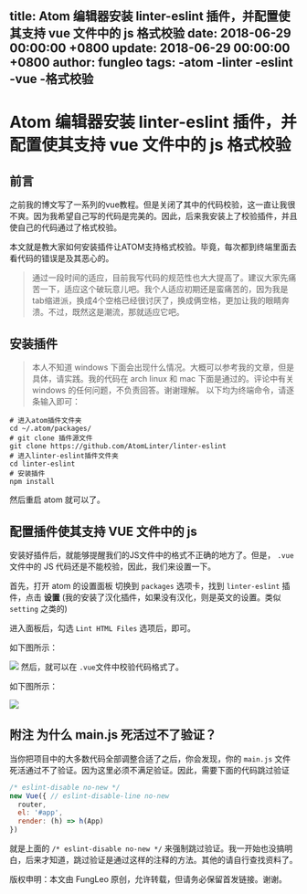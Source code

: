 title: Atom 编辑器安装 linter-eslint 插件，并配置使其支持 vue 文件中的 js 格式校验
date: 2018-06-29 00:00:00 +0800
update: 2018-06-29 00:00:00 +0800
author: fungleo
tags:
    -atom
    -linter
    -eslint
    -vue
    -格式校验
---

# Atom 编辑器安装 linter-eslint 插件，并配置使其支持 vue 文件中的 js 格式校验

## 前言
之前我的博文写了一系列的vue教程。但是关闭了其中的代码校验，这一直让我很不爽。因为我希望自己写的代码是完美的。因此，后来我安装上了校验插件，并且使自己的代码通过了格式校验。

本文就是教大家如何安装插件让ATOM支持格式校验。毕竟，每次都到终端里面去看代码的错误是及其恶心的。

> 通过一段时间的适应，目前我写代码的规范性也大大提高了。建议大家先痛苦一下，适应这个破玩意儿吧。我个人适应初期还是蛮痛苦的，因为我是tab缩进派，换成4个空格已经很讨厌了，换成俩空格，更加让我的眼睛奔溃。不过，既然这是潮流，那就适应它吧。

## 安装插件
> 本人不知道 windows 下面会出现什么情况。大概可以参考我的文章，但是具体，请实践。我的代码在 arch linux 和 mac 下面是通过的。评论中有关 windows 的任何问题，不负责回答。谢谢理解。
以下均为终端命令，请逐条输入即可：

```#
# 进入atom插件文件夹
cd ~/.atom/packages/
# git clone 插件源文件
git clone https://github.com/AtomLinter/linter-eslint
# 进入linter-eslint插件文件夹
cd linter-eslint
# 安装插件
npm install
```

然后重启 atom 就可以了。

## 配置插件使其支持 VUE 文件中的 js

安装好插件后，就能够提醒我们的JS文件中的格式不正确的地方了。但是， `.vue`文件中的 JS 代码还是不能校验，因此，我们来设置一下。

首先，打开 atom 的设置面板 切换到 `packages` 选项卡，找到 `linter-eslint` 插件，点击 **设置** (我的安装了汉化插件，如果没有汉化，则是英文的设置。类似 `setting` 之类的)

进入面板后，勾选 `Lint HTML Files` 选项后，即可。

如下图所示：

![](https://raw.githubusercontent.com/fengcms/articles/master/image/25/f4835d89376f354e8be3b37b2e6636.jpg)
然后，就可以在 `.vue`文件中校验代码格式了。

如下图所示：

![](https://raw.githubusercontent.com/fengcms/articles/master/image/e8/aa57f3430c5665f19a60f7a84414a2.jpg)
## 附注 为什么 main.js 死活过不了验证？

当你把项目中的大多数代码全部调整合适了之后，你会发现，你的 `main.js` 文件死活通过不了验证。因为这里必须不满足验证。因此，需要下面的代码跳过验证

```js
/* eslint-disable no-new */
new Vue({ // eslint-disable-line no-new
  router,
  el: '#app',
  render: (h) => h(App)
})

```
就是上面的 `/* eslint-disable no-new */` 来强制跳过验证。我一开始也没搞明白，后来才知道，跳过验证是通过这样的注释的方法。其他的请自行查找资料了。

版权申明：本文由 FungLeo 原创，允许转载，但请务必保留首发链接。谢谢。


